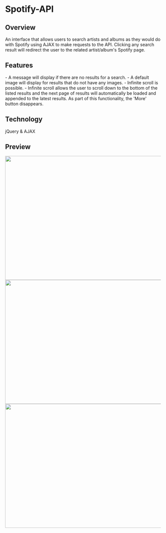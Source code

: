 # Spotify-API

<h2>Overview</h2>
An interface that allows users to search artists and albums as they would do with Spotify using AJAX to make requests to the API. Clicking any search result will redirect the user to the related artist/album's Spotify page.


<h2>Features</h2>
- A message will display if there are no results for a search.
- A default image will display for results that do not have any images.
- Infinite scroll is possible.
    - Infinite scroll allows the user to scroll down to the bottom of the listed results and the next page of results will automatically be loaded and appended to the latest results. As part of this functionality, the 'More' button disappears.

<h2>Technology</h2>
jQuery & AJAX



<h2>Preview</h2>

<img src="https://media.giphy.com/media/5torClpHUXUL3W4eCC/giphy.gif" height="400px" width="750px">

<img src="https://media.giphy.com/media/2UH50XgqqS9g3420Mu/giphy.gif" height="400px" width="750px">

<img src="https://media.giphy.com/media/3rYN87E2zBlqvZjI8B/giphy.gif" height="400px" width="750px">
